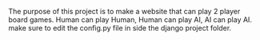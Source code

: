 The purpose of this project is to make a website that can play 2 player 
board games. Human can play Human, Human can play AI, AI can play AI.
make sure to edit the config.py file in side the django project folder.
